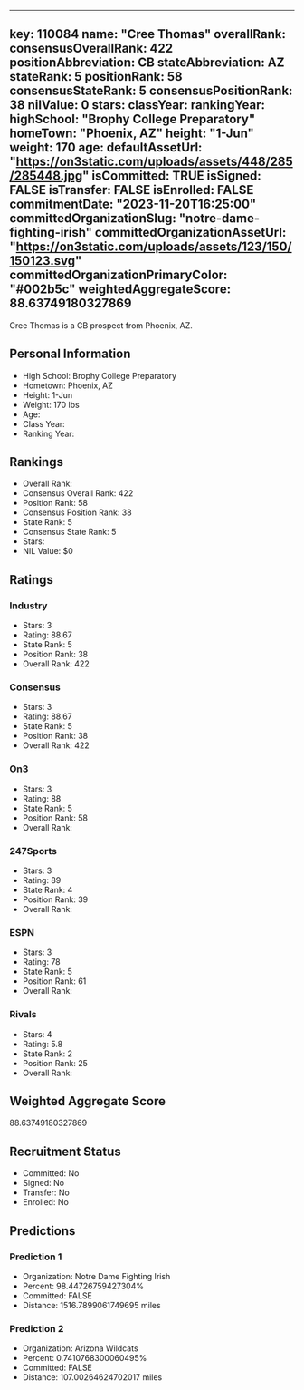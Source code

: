 ---
  key: 110084
  name: "Cree Thomas"
  overallRank: 
  consensusOverallRank: 422
  positionAbbreviation: CB
  stateAbbreviation: AZ
  stateRank: 5
  positionRank: 58
  consensusStateRank: 5
  consensusPositionRank: 38
  nilValue: 0
  stars: 
  classYear: 
  rankingYear: 
  highSchool: "Brophy College Preparatory"
  homeTown: "Phoenix, AZ"
  height: "1-Jun"
  weight: 170
  age: 
  defaultAssetUrl: "https://on3static.com/uploads/assets/448/285/285448.jpg"
  isCommitted: TRUE
  isSigned: FALSE
  isTransfer: FALSE
  isEnrolled: FALSE
  commitmentDate: "2023-11-20T16:25:00"
  committedOrganizationSlug: "notre-dame-fighting-irish"
  committedOrganizationAssetUrl: "https://on3static.com/uploads/assets/123/150/150123.svg"
  committedOrganizationPrimaryColor: "#002b5c"
  weightedAggregateScore: 88.63749180327869
  ---
  
  Cree Thomas is a CB prospect from Phoenix, AZ.
  
  ## Personal Information
  - High School: Brophy College Preparatory
  - Hometown: Phoenix, AZ
  - Height: 1-Jun
  - Weight: 170 lbs
  - Age: 
  - Class Year: 
  - Ranking Year: 
  
  ## Rankings
  - Overall Rank: 
  - Consensus Overall Rank: 422
  - Position Rank: 58
  - Consensus Position Rank: 38
  - State Rank: 5
  - Consensus State Rank: 5
  - Stars: 
  - NIL Value: $0
  
  ## Ratings
  
  ### Industry
  - Stars: 3
  - Rating: 88.67
  - State Rank: 5
  - Position Rank: 38
  - Overall Rank: 422
  
  ### Consensus
  - Stars: 3
  - Rating: 88.67
  - State Rank: 5
  - Position Rank: 38
  - Overall Rank: 422
  
  ### On3
  - Stars: 3
  - Rating: 88
  - State Rank: 5
  - Position Rank: 58
  - Overall Rank: 
  
  ### 247Sports
  - Stars: 3
  - Rating: 89
  - State Rank: 4
  - Position Rank: 39
  - Overall Rank: 
  
  ### ESPN
  - Stars: 3
  - Rating: 78
  - State Rank: 5
  - Position Rank: 61
  - Overall Rank: 
  
  ### Rivals
  - Stars: 4
  - Rating: 5.8
  - State Rank: 2
  - Position Rank: 25
  - Overall Rank: 
  
  ## Weighted Aggregate Score
  88.63749180327869
  
  ## Recruitment Status
  - Committed: No
  - Signed: No
  - Transfer: No
  - Enrolled: No
  
  
  
  ## Predictions
  
  ### Prediction 1
  - Organization: Notre Dame Fighting Irish
  - Percent: 98.44726759427304%
  - Committed: FALSE
  - Distance: 1516.7899061749695 miles
  
  ### Prediction 2
  - Organization: Arizona Wildcats
  - Percent: 0.7410768300060495%
  - Committed: FALSE
  - Distance: 107.00264624702017 miles
  